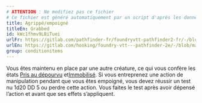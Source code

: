 ```yaml
---
# ATTENTION : Ne modifiez pas ce fichier
# Ce fichier est généré automatiquement par un script d'après les données du module Foundry VTT officiel et de sa traduction
title: Agrippé/empoigné
titleEn: Grabbed
id: kWc1fhmv9LBiTuei
urlFr: https://gitlab.com/pathfinder-fr/foundryvtt-pathfinder2-fr/-/blob/master/data/classes/kWc1fhmv9LBiTuei.htm
urlEn: https://gitlab.com/hooking/foundry-vtt---pathfinder-2e/-/blob/master/packs/data/classes.db/grabbed.json
group: conditionitems
---
```

Vous êtes maintenu en place par une autre créature, ce qui vous confère les états [Pris au dépourvu](pris-au-dépourvu.md) et[Immobilisé](immobilisé.md). Si vous entreprenez une action de manipulation pendant que vous êtes empoigné, vous devez réussir un test nu <a class="inline-roll roll" title="test nu DD 5" data-mode="roll" data-flavor="test nu DD 5" data-formula="1d20"><i class="fas fa-dice-d20"></i> 1d20</a> DD 5 ou perdre cette action. Vous faites le test après avoir dépensé l’action et avant que ses effets s’appliquent.


